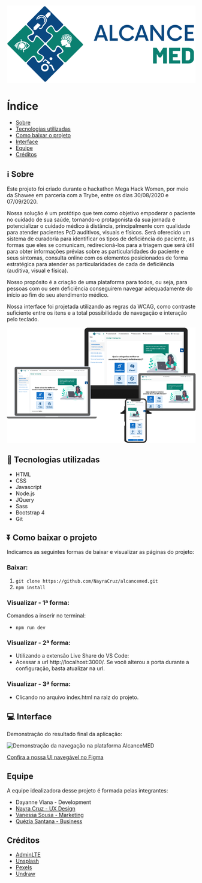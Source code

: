 <h1 align="center">
  <img src="dist/img/logo-alcancemed-horizontal--menor.png" alt="Logo AlcanceMED">
</h1>

# Índice

- [Sobre](#information_source-sobre)
- [Tecnologias utilizadas](#-tecnologias-utilizadas)
- [Como baixar o projeto](#arrow_double_down-como-baixar-o-projeto)
- [Interface](#computer-interface)
- [Equipe](#-equipe)
- [Créditos](#-creditos)

## :information_source: Sobre

Este projeto foi criado durante o hackathon Mega Hack Women, por meio da Shawee em parceria com a Trybe, entre os dias 30/08/2020 e 07/09/2020.

Nossa solução é um protótipo que tem como objetivo empoderar o paciente no cuidado de sua saúde, tornando-o protagonista da sua jornada e potencializar o cuidado médico à distância, principalmente com qualidade para atender pacientes PcD auditivos, visuais e físicos. Será oferecido um sistema de curadoria para identificar os tipos de deficiência do paciente, as formas que eles se comunicam, redirecioná-los para a triagem que será útil para obter informações prévias sobre as particularidades do paciente e seus sintomas, consulta online com os elementos posicionados de forma estratégica para atender as particularidades de cada de deficiência (auditiva, visual e física).

Nosso propósito é a criação de uma plataforma para todos, ou seja, para pessoas com ou sem deficiência conseguirem navegar adequadamente do início ao fim do seu atendimento médico.

Nossa interface foi projetada utilizando as regras da WCAG, como contraste suficiente entre os itens e a total possibilidade de navegação e interação pelo teclado.

<img src="dist/img/dispositivos-alcancemed--sem-fundo.png" alt="Plataforma da AlcanceMED apresentada em diversos dispositivos (laptop, monitor widescreen, tablet e smartphone">

## 🚀 Tecnologias utilizadas

- HTML
- CSS
- Javascript
- Node.js
- JQuery
- Sass
- Bootstrap 4
- Git

## :arrow_double_down: Como baixar o projeto

Indicamos as seguintes formas de baixar e visualizar as páginas do projeto:

### Baixar:
1. `git clone https://github.com/NayraCruz/alcancemed.git`
1. `npm install`

### Visualizar - 1ª forma:
Comandos a inserir no terminal:
- `npm run dev`

### Visualizar - 2ª forma:
- Utilizando a extensão Live Share do VS Code:
- Acessar a url http://localhost:3000/. Se você alterou a porta durante a configuração, basta atualizar na url.

### Visualizar - 3ª forma:
- Clicando no arquivo index.html na raiz do projeto.

## :computer: Interface
Demonstração do resultado final da aplicação:

<img src="dist/img/demonstracao.gif" alt="Demonstração da navegação na plataforma AlcanceMED">

[Confira a nossa UI navegável no Figma](https://www.figma.com/proto/gj4IhUyihLbqCSf8FRN0HL/Alcance-Med-MHW?node-id=5%3A2&viewport=186%2C348%2C0.36695781350135803&scaling=min-zoom)

## Equipe

A equipe idealizadora desse projeto é formada pelas integrantes:

- Dayanne Viana - Development
- [Nayra Cruz - UX Design](https://www.linkedin.com/in/nayra-cruz/)
- [Vanessa Sousa - Marketing](https://www.linkedin.com/in/vanessa-sousa-9a195386)
- [Quézia Santana - Business](https://www.linkedin.com/in/queziasantana/)

## Créditos
- [AdminLTE](https://github.com/ColorlibHQ/AdminLTE)
- [Unsplash](https://unsplash.com/)
- [Pexels](https://www.pexels.com/)
- [Undraw](https://undraw.co/)

